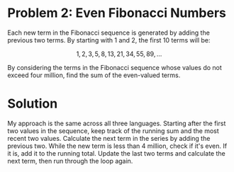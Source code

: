 # Problem 2: Even Fibonacci Numbers

Each new term in the Fibonacci sequence is generated by adding the previous two terms. By starting with 1 and 2, the first 10 terms will be:

$$1, 2, 3, 5, 8, 13, 21, 34, 55, 89, ...$$

By considering the terms in the Fibonacci sequence whose values do not exceed four million, find the sum of the even-valued terms.

# Solution

My approach is the same across all three languages. Starting after the first two values in the sequence, keep track of the running sum and the most recent two values. Calculate the next term in the series by adding the previous two. While the new term is less than 4 million, check if it's even. If it is, add it to the running total. Update the last two terms and calculate the next term, then run through the loop again.